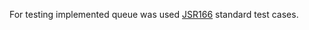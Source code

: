 For testing implemented queue was used [JSR166](http://gee.cs.oswego.edu/cgi-bin/viewcvs.cgi/jsr166/src/test/tck/)
standard test cases.